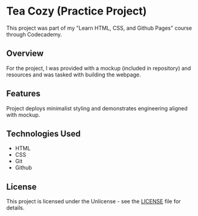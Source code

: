 # Tea Cozy (Practice Project)

This project was part of my "Learn HTML, CSS, and Github Pages" course through Codecademy.

## Overview
For the project, I was provided with a mockup (included in repository) and resources and was tasked with building the webpage.

## Features
Project deploys minimalist styling and demonstrates engineering aligned with mockup.

## Technologies Used
- HTML
- CSS
- Git
- Github

## License
This project is licensed under the Unlicense - see the [LICENSE](LICENSE) file for details.
